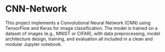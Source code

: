 # CNN-Network
This project implements a Convolutional Neural Network (CNN) using TensorFlow and Keras for image classification. The model is trained on a dataset of images (e.g., MNIST or CIFAR), with data preprocessing, model architecture design, training, and evaluation all included in a clean and modular Jupyter notebook.
